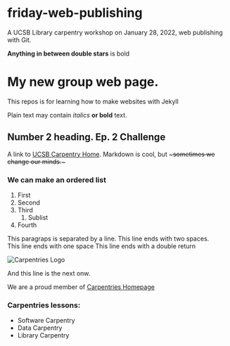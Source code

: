# friday-web-publishing
A UCSB Library carpentry workshop on January 28, 2022, web publishing with Git.

**Anything in between double stars** is bold

# My new group web page.
This repos is for learning how to make websites with Jekyll

Plain text may contain *italics* **or bold** text.

## Number 2 heading. Ep. 2 Challenge
A link to [UCSB Carpentry Home](https://ucsbcarpentry.github.io/). 
Markdown is cool, but ~~~sometimes we change our minds.~~~  

### We can make an ordered list
1. First
1. Second
1. Third
   1. Sublist
1. Fourth


This paragraps is separated by a line.
This line ends with two spaces.  
This line ends with one space
This line ends with a double return

![Carpentries Logo](https://github.com/carpentries/carpentries.org/raw/main/images/TheCarpentries-opengraph.png)

And this line is the next onw.

We are a proud member of [Carpentries Homepage](https://carpentries.org/)

### Carpentries lessons:
- Software Carpentry
- Data Carpentry
- Library Carpentry
